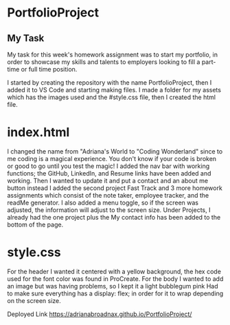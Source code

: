 # PortfolioProject

## My Task

My task for this week's homework assignment was to start my portfolio, in order to showcase my skills and talents to employers looking to fill a part-time or full time position.

I started by creating the repository with the name PortfolioProject, then I added it to VS Code and starting making files. I made a folder for my assets which has the images used and the #style.css file, then I created the html file.

# index.html
I changed the name from "Adriana's World to "Coding Wonderland" since to me coding is a magical experience. You don't know if your code is broken or good to go until you test the magic! 
I added the nav bar with working functions;
the GitHub, LinkedIn, and Resume links have been added and working.
Then I wanted to update it and put a contact and an about me button instead
I added the second project Fast Track and 3 more homework assignments which consist of the note taker, employee tracker, and the readMe generator.
I also added a menu toggle, so if the screen was adjusted, the information will adjust to the screen size.
Under Projects, I already had the one project plus the 
My contact info has been added to the bottom of the page.


# style.css
For the header I wanted it centered with a yellow background, the hex code used for the font color was found in ProCreate.
For the body I wanted to add an image but was having problems, so I kept it a light bubblegum pink
Had to make sure everything has a display: flex; in order for it to wrap depending on the screen size.

 Deployed Link https://adrianabroadnax.github.io/PortfolioProject/